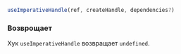 

```js
useImperativeHandle(ref, createHandle, dependencies?)
```




### Возврощает

Хук `useImperativeHandle` возвращает `undefined`.